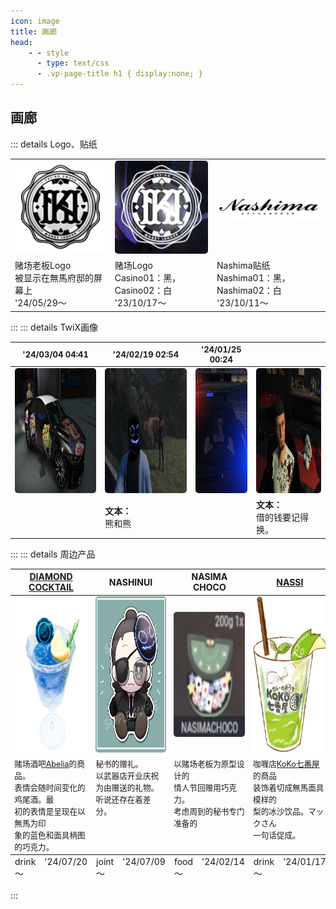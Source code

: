 ```yaml
---
icon: image
title: 画廊
head:
    - - style
      - type: text/css
      - .vp-page-title h1 { display:none; }
---
```

## <div class="text-bg-grey"> 画廊 <i class="fa-solid fa-image" style="color: lightSteelblue"></i></div>
::: details Logo、贴纸
<table class="gallery-table">
    <tbody>
    <tr>
        <td><img loading="lazy" style="width:200px;border-radius: 5px;" src="/wiki-assets/gallery/logo/logo_CasinoOwner.png"></td>
        <td><img loading="lazy" style="width:200px;border-radius: 5px;" src="/wiki-assets/gallery/logo/logo_Casino.png"></td>
        <td><img loading="lazy" style="width:200px;border-radius: 5px;" src="/wiki-assets/gallery/logo/logo_Nashima.png"></td>
    </tr>
    <tr style="vertical-align:top">
        <td>赌场老板Logo<br>
            被显示在無馬府邸的屏幕上<br>
        <span class="date">'24/05/29～</span></td>
        <td>赌场Logo<br>
            Casino01：黑，Casino02：白<br>
        <span class="date">'23/10/17～</span></td>
        <td>Nashima贴纸<br>
        Nashima01：黑，Nashima02：白<br>
        <span class="date">'23/10/11～</span></td>
    </tr>
    </tbody>
</table>

:::
::: details TwiX画像
<table class="gallery-table">
    <thead style="font-size:small;">
    <tr>
        <th>'24/03/04 04:41</th>
        <th>'24/02/19 02:54</th>
        <th>'24/01/25 00:24</th>
        <th></th>
    </tr>
    </thead>
    <tbody>
    <tr>
        <td><img loading="lazy" style="height:200px;border-radius: 5px;" src="/wiki-assets/gallery/twiX/kana_twix_ 24-03-04.png"></td>
        <td><img loading="lazy" style="height:200px;border-radius: 5px;" src="/wiki-assets/gallery/twiX/kana_twix_24-02-19.png"></td>
        <td><img loading="lazy" style="height:200px;border-radius: 5px;" src="/wiki-assets/gallery/twiX/kana_twix_24-01-25.png"></td>
        <td><img loading="lazy" style="height:200px;border-radius: 5px;" src="/wiki-assets/gallery/twiX/kana_twix_01.jpg"></td>
    </tr>
    <tr>
        <td></td>
        <td><b>文本：</b><br>
        熊和熊</td>
        <td></td>
        <td><b>文本：</b><br>
        借的钱要记得换。</td>
    </tr>
    </tbody>
</table>

:::
::: details 周边产品
<table class="gallery-table">
    <thead>
    <tr>
        <th><a href="#" title="Abelia 赌场酒吧">DIAMOND COCKTAIL</a></th>
        <th><Anchor href="nene">NASHINUI</Anchor></th>
        <th>NASIMA CHOCO</th>
        <th><a href="#" title="KoKo七番屋 咖喱店">NASSI</a></th>
        <th><a href="#" title="Abelia 赌场酒吧">NASHIMA COCKTAIL</a></th>
    </tr>
    </thead>
    <tbody style="font-size:0.9em">
    <tr>
        <td><img loading="lazy" style="height:250px;border-radius: 5px;" src="/wiki-assets/gallery/goods/Diamond_Cocktail.png"></td>
        <td><img loading="lazy" style="height:250px;border-radius: 5px;" src="/wiki-assets/gallery/goods/Nashinui.png"></td>
        <td><img loading="lazy" style="height:200px;border-radius: 5px;" src="/wiki-assets/gallery/goods/Nasimachoco.png"></td>
        <td><img loading="lazy" style="height:250px;border-radius: 5px;" src="/wiki-assets/gallery/goods/Nassi.png"></td>
        <td><img loading="lazy" style="height:250px;border-radius: 5px;" src="/wiki-assets/gallery/goods/Nashima_Cocktail.png"></td>
    </tr>
    <tr style="vertical-align:top">
        <td>赌场酒吧<a href="#" title="Abelia 赌场酒吧">Abelia</a>的商品。<br>
        表情会随时间变化的鸡尾酒。最<br>
        初的表情是呈现在以無馬为印<br>
        象的蓝色和面具柄图的巧克力。</td>
        <td><Anchor href="nene">秘书</Anchor>的赠礼。<br>
        以<Anchor href="weapon">武器店</Anchor>开业庆祝为由赠送的礼物。<br>
        听说还存在着差分。</td>
        <td>以赌场老板为原型设计的<br>
        情人节回赠用巧克力。<br>
        考虑周到的<Anchor href="nene">秘书</Anchor>专门准备的</td>
        <td>咖喱店<a href="#" title="KoKo七番屋 咖喱店">KoKo七番屋</a>的商品<br>
        装饰着切成無馬面具模样的<br>
        梨的冰沙饮品。<Anchor href="mac">マックさん</Anchor><br>
        一句话促成。</td>
        <td>赌场酒吧<a href="#" title="Abelia 赌场酒吧">Abelia</a>的商品。<br>
        由酒保<Anchor href="toba">鳥羽</Anchor>制作的赌场<br>
        员工原创鸡尾酒。其简<br>
        单的设计很受喜欢</td>
    </tr>
    </tbody>
    <tfoot>
    <tr>
        <td>drink　'24/07/20～</td>
        <td>joint　'24/07/09～</td>
        <td>food　'24/02/14～</td>
        <td>drink　'24/01/17～</td>
        <td>drink　'23/11/04～</td>
    </tr>
    </tfoot>
</table>

:::